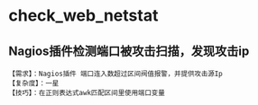 # check_web_netstat 
## Nagios插件检测端口被攻击扫描，发现攻击ip
    【需求】：Nagios插件 端口连入数超过区间阀值报警，并提供攻击源Ip
    【复杂度】：一星
    【技巧】：在正则表达式awk匹配区间里使用端口变量
